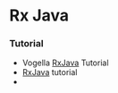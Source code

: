 # Rx Java 
### Tutorial
* Vogella [RxJava](http://www.vogella.com/tutorials/RxJava/article.html) Tutorial
* [RxJava](http://blog.danlew.net/2014/09/15/grokking-rxjava-part-1/) tutorial
* []()
